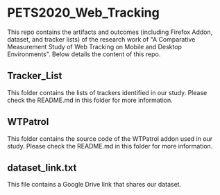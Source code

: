 # PETS2020_Web_Tracking
This repo contains the artifacts and outcomes (including Firefox Addon, dataset, and tracker lists) of the research work of "A Comparative Measurement Study of Web Tracking on Mobile and Desktop Environments". Below details the content of this repo.

## Tracker_List
This folder contains the lists of trackers identified in our study. Please check the README.md in this folder for more information.

## WTPatrol
This folder contains the source code of the WTPatrol addon used in our study. Please check the README.md in this folder for more information.

## dataset_link.txt
This file contains a Google Drive link that shares our dataset.
